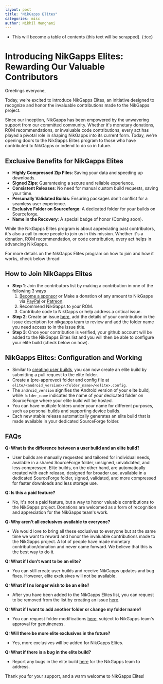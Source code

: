 ```yaml
---
layout: post
title: "NikGapps Elites"
categories: misc
author: Nikhil Menghani
---
```


* This will become a table of contents (this text will be scrapped).
{:toc}


# Introducing NikGapps Elites: Rewarding Our Valuable Contributors

Greetings everyone,

Today, we’re excited to introduce NikGapps Elites, an initiative designed to recognize and honor the invaluable contributions made to the NikGapps project.

Since our inception, NikGapps has been empowered by the unwavering support from our committed community. Whether it's monetary donations, ROM recommendations, or invaluable code contributions, every act has played a pivotal role in shaping NikGapps into its current form. Today, we're opening doors to the NikGapps Elites program to those who have contributed to NikGapps or indend to do so in future.

## Exclusive Benefits for NikGapps Elites

- **Highly Compressed Zip Files**: Saving your data and speeding up downloads.
- **Signed Zips**: Guaranteeing a secure and reliable experience.
- **Consistent Releases**: No need for manual custom build requests, saving your time.
- **Personally Validated Builds**: Ensuring packages don’t conflict for a seamless user experience.
- **Exclusive Folder on Sourceforge**: A dedicated folder for your builds on Sourceforge.
- **Name in the Recovery**: A special badge of honor (Coming soon).

While the NikGapps Elites program is about appreciating past contributors, it's also a call to more people to join us in this mission. Whether it's a donation, ROM recommendation, or code contribution, every act helps in advancing NikGapps.

For more details on the NikGapps Elites program on how to join and how it works, check below thread

## How to Join NikGapps Elites

- **Step 1**: Join the contributors list by making a contribution in one of the following 3 ways
    1. [Become a sponsor](https://github.com/sponsors/nikgapps) or Make a donation of any amount to NikGapps via [PayPal](https://www.paypal.com/paypalme/inikhilmenghani) or [Patreon](https://www.patreon.com/nikgapps).
    2. Recommend NikGapps to your ROM.
    3. Contribute code to NikGapps or help address a critical issue.
- **Step 2**: Create an issue [here](https://github.com/nikgapps/config/issues/new), add the details of your contribution in the issue description for nikgapps team to review and add the folder name you need access to in the issue title.
- **Step 3**: Once your contribution is verified, your github account will be added to the NikGapps Elites list and you will then be able to configure your elite build (check below on how).

## NikGapps Elites: Configuration and Working

- Similar to [creating user builds](https://github.com/nikgapps/config), you can now create an elite build by submitting a pull request to the elite folder.
- Create a (pre-approved) folder and config file at `elite/<android_version>/<folder_name>/<elite>.config`.
- The `android_version` signifies the Android version of your elite build, while `folder_name` indicates the name of your dedicated folder on SourceForge where your elite build will be hosted.
- You can have multiple folders under your name for different purposes, such as personal builds and supporting device builds.
- Each new stable release automatically generates an elite build that is made available in your dedicated SourceForge folder.

## FAQs

**Q: What is the difference between a user build and an elite build?**
- User builds are manually requested and tailored for individual needs, available in a shared SourceForge folder, unsigned, unvalidated, and less compressed. Elite builds, on the other hand, are automatically created with each release, designed for broader use, available in a dedicated SourceForge folder, signed, validated, and more compressed for faster downloads and less storage use.


**Q: Is this a paid feature?**
- No, it's not a paid feature, but a way to honor valuable contributions to the NikGapps project. Donations are welcomed as a form of recognition and appreciation for the NikGapps team's work.

**Q: Why aren't all exclusives available to everyone?**
- We would love to bring all these exclusives to everyone but at the same time we want to reward and honor the invaluable contributions made to the NikGapps project. A lot of people have made monetary contribution/donation and never came forward. We believe that this is the best way to do it.

**Q: What if I don't want to be an elite?**
- You can still create user builds and receive NikGapps updates and bug fixes. However, elite exclusives will not be available.

**Q: What if I no longer wish to be an elite?**
- After you have been added to the NikGapps Elites list, you can request to be removed from the list by creating an issue [here](https://github.com/nikgapps/config/issues/new). 

**Q: What if I want to add another folder or change my folder name?**
- You can request folder modifications [here](https://github.com/nikgapps/config/issues/new), subject to NikGapps team's approval for genuineness.

**Q: Will there be more elite exclusives in the future?**
- Yes, more exclusives will be added for NikGapps Elites.

**Q: What if there is a bug in the elite build?**
- Report any bugs in the elite build [here](https://github.com/nikgapps/config/issues/new) for the NikGapps team to address.


Thank you for your support, and a warm welcome to NikGapps Elites!
